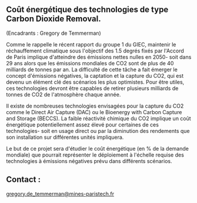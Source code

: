 ## Coût énergétique des technologies de type Carbon Dioxide Removal.

(Encadrants : Gregory de Temmerman)

Comme le rappelle le récent rapport du groupe 1 du GIEC, maintenir le
réchauffement climatique sous l'objectif des 1.5 degrés fixés par
l'Accord de Paris implique d'atteindre des émissions nettes nulles en
2050- soit dans 29 ans alors que les émissions mondiales de CO2 sont de
plus de 40 milliards de tonnes par an. La difficulté de cette tâche a
fait émerger le concept d'émissions négatives, la captation et la
capture du CO2, qui est devenu un élément clé des scénarios les plus
optimistes. Pour être utiles, ces technologies devront être capables de
retirer plusieurs milliards de tonnes de CO2 de l'atmosphère chaque
année.

Il existe de nombreuses technologies envisagées pour la capture du CO2
comme le Direct Air Capture (DAC) ou le Bioenergy with Carbon Capture
and Storage (BECCS). La faible réactivité chimique du CO2 implique un
coût énergétique potentiellement assez élevé pour certaines de ces
technologies- soit en usage direct ou par la diminution des rendements
que son installation sur différentes unités impliquera.

Le but de ce projet sera d'étudier le coût énergétique (en % de la
demande mondiale) que pourrait représenter le déploiement à l'échelle
requise des technologies à émissions négatives prévu dans différents
scénarios.

## Contact :

[gregory.de_temmerman\@mines-paristech.fr](mailto:gregory.de_temmerman@mines-paristech.fr)
